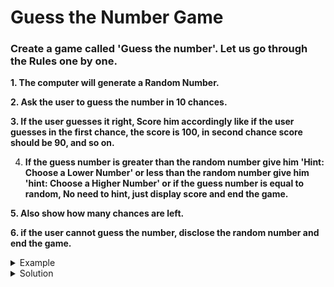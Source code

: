 # Guess the Number Game

### **Create a game called 'Guess the number'. Let us go through the Rules one by one.**

**1. The computer will generate a Random Number.**

**2. Ask the user to guess the number in 10 chances.**

**3. If the user guesses it right, Score him accordingly like if the user guesses in the first chance, the score is 100, in second chance score should be 90, and so on.**

4. **If the guess number is greater than the random number give him 'Hint: Choose a Lower Number' or less than the random number give him 'hint: Choose a Higher Number' or if the guess number is equal to random, No need to hint, just display score and end the game.**

**5. Also show how many chances are left.**

**6. if the user cannot guess the number, disclose the random number and end the game.**

<details>

<summary>Example</summary>

**`Guess the number : 60`**

**`Hint : Choose a Lower Number`**

**`---------------Number of Chances Left -------------->1`**

**`Guess the number : 50`**

**`Hint : Choose a Higher Number.`**

**`---------------Number of Chances Left -------------->2`**

**`Guess the number : 55`**

**`Hint : Choose a Higher Number.`**

**`---------------Number of Chances Left -------------->3`**

**`Guess the number : 58`**

**`You Won .`**

**`Score : 70`**

</details>

<details>

<summary>Solution</summary>

```python
import random
random_number = random.randint(1,100) 
print(random_number)
chances = 1 
score = 110 
while(chances<=10): 
    guess_number = int(input('Guess the number : ')) 
    if(guess_number==random_number): 
        score = score - chances*10 
        print(f'You Won . Score : {score}') 
        break 
elif(guess_number>random_number): 
    print('Hint : Choose a Lower Number') 
else: 
    print('Hint : Choose a Higher Number.') 
    print(f'---------------Number of Chances Left -------->{chances}') 
    chances = chances + 1 
else: 
    print(f'Sorry ! You lost . You ran out of your chances. Random number was : {random_number}')
```

</details>
